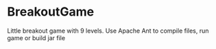 # BreakoutGame
Little breakout game with 9 levels.
Use Apache Ant to compile files, run game or build jar file
